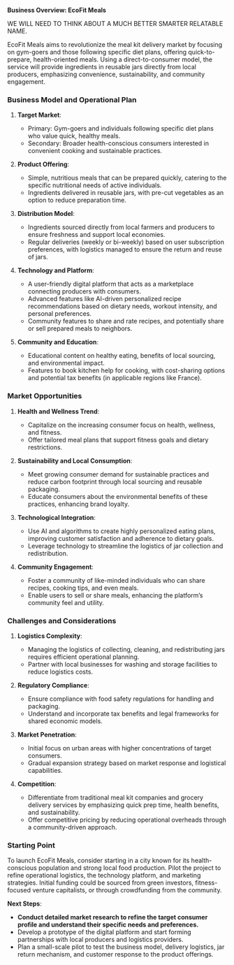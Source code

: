 **Business Overview: EcoFit Meals**

WE WILL NEED TO THINK ABOUT A MUCH BETTER SMARTER RELATABLE NAME.

EcoFit Meals aims to revolutionize the meal kit delivery market by focusing on gym-goers and those following specific diet plans, offering quick-to-prepare, health-oriented meals. Using a direct-to-consumer model, the service will provide ingredients in reusable jars directly from local producers, emphasizing convenience, sustainability, and community engagement.

### Business Model and Operational Plan

1. **Target Market**:
   - Primary: Gym-goers and individuals following specific diet plans who value quick, healthy meals.
   - Secondary: Broader health-conscious consumers interested in convenient cooking and sustainable practices.

2. **Product Offering**:
   - Simple, nutritious meals that can be prepared quickly, catering to the specific nutritional needs of active individuals.
   - Ingredients delivered in reusable jars, with pre-cut vegetables as an option to reduce preparation time.

3. **Distribution Model**:
   - Ingredients sourced directly from local farmers and producers to ensure freshness and support local economies.
   - Regular deliveries (weekly or bi-weekly) based on user subscription preferences, with logistics managed to ensure the return and reuse of jars.

4. **Technology and Platform**:
   - A user-friendly digital platform that acts as a marketplace connecting producers with consumers.
   - Advanced features like AI-driven personalized recipe recommendations based on dietary needs, workout intensity, and personal preferences.
   - Community features to share and rate recipes, and potentially share or sell prepared meals to neighbors.

5. **Community and Education**:
   - Educational content on healthy eating, benefits of local sourcing, and environmental impact.
   - Features to book kitchen help for cooking, with cost-sharing options and potential tax benefits (in applicable regions like France).

### Market Opportunities

1. **Health and Wellness Trend**:
   - Capitalize on the increasing consumer focus on health, wellness, and fitness.
   - Offer tailored meal plans that support fitness goals and dietary restrictions.

2. **Sustainability and Local Consumption**:
   - Meet growing consumer demand for sustainable practices and reduce carbon footprint through local sourcing and reusable packaging.
   - Educate consumers about the environmental benefits of these practices, enhancing brand loyalty.

3. **Technological Integration**:
   - Use AI and algorithms to create highly personalized eating plans, improving customer satisfaction and adherence to dietary goals.
   - Leverage technology to streamline the logistics of jar collection and redistribution.

4. **Community Engagement**:
   - Foster a community of like-minded individuals who can share recipes, cooking tips, and even meals.
   - Enable users to sell or share meals, enhancing the platform’s community feel and utility.

### Challenges and Considerations

1. **Logistics Complexity**:
   - Managing the logistics of collecting, cleaning, and redistributing jars requires efficient operational planning.
   - Partner with local businesses for washing and storage facilities to reduce logistics costs.

2. **Regulatory Compliance**:
   - Ensure compliance with food safety regulations for handling and packaging.
   - Understand and incorporate tax benefits and legal frameworks for shared economic models.

3. **Market Penetration**:
   - Initial focus on urban areas with higher concentrations of target consumers.
   - Gradual expansion strategy based on market response and logistical capabilities.

4. **Competition**:
   - Differentiate from traditional meal kit companies and grocery delivery services by emphasizing quick prep time, health benefits, and sustainability.
   - Offer competitive pricing by reducing operational overheads through a community-driven approach.

### Starting Point

To launch EcoFit Meals, consider starting in a city known for its health-conscious population and strong local food production. Pilot the project to refine operational logistics, the technology platform, and marketing strategies. Initial funding could be sourced from green investors, fitness-focused venture capitalists, or through crowdfunding from the community.

**Next Steps**:
- **Conduct detailed market research to refine the target consumer profile and understand their specific needs and preferences.**
- Develop a prototype of the digital platform and start forming partnerships with local producers and logistics providers.
- Plan a small-scale pilot to test the business model, delivery logistics, jar return mechanism, and customer response to the product offerings.